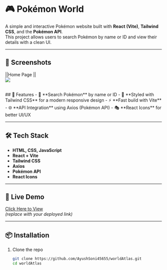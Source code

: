# 🎮 Pokémon World

A simple and interactive Pokémon website built with **React (Vite)**, **Tailwind CSS**, and the **Pokémon API**.  
This project allows users to search Pokémon by name or ID and view their details with a clean UI.

---
## 📸 Screenshots

 ||Home Page ||<br/>
 <img src="https://blogger.googleusercontent.com/img/b/R29vZ2xl/AVvXsEiMxY1GiZhWx3ptC3QAIEAqgf_3yiKFS5WSdbuqCZOqLyH7fL9kT6swTzKXyi28T-qNWjQDnKDjPWgF03ual2p8m1G3kWrEy84YVRZ_Gf-eqObz-QRGiV4VxpF3BWqFfx7LXXyHsvj-JLZrS0etBu2pGLSQQWZEsLYEs8iqIn7o6AFclISJYSKZxxa-UMCl/s1868/Screenshot%202025-08-30%20082816.png" >

<br/>
## 🚀 Features
- 🔎 **Search Pokémon** by name or ID  
- 🎨 **Styled with Tailwind CSS** for a modern responsive design  
- ⚡ **Fast build with Vite**  
- 🌐 **API Integration** using Axios (Pokémon API)  
- 🎭 **React Icons** for better UI/UX  

---

## 🛠️ Tech Stack
- **HTML, CSS, JavaScript**
- **React + Vite**
- **Tailwind CSS**
- **Axios**
- **Pokémon API**
- **React Icons**

---



## 🔗 Live Demo
[Click Here to View](https://your-github-username.github.io/worldAtlas/)  
*(replace with your deployed link)*

---

## 📦 Installation

1. Clone the repo
   ```bash
   git clone https://github.com/AyushSoni45655/worldAtlas.git
   cd worldAtlas
